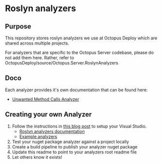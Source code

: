 # Roslyn analyzers

## Purpose

This repository stores roslyn analyzers we use at Octopus Deploy which are shared across multiple projects.

For analyzers that are specific to the Octopus Server codebase, please do not add them here. Rather, refer to OctopusDeploy/source/Octopus.Server.RoslynAnalyzers

## Doco

Each analyzer provides it's own documentation that can be found here:

- [Unwanted Method Calls Analyzer](source/UnwantedMethodCallsAnalyzer/Readme.md)

## Creating your own Analyzer

1. Follow the instructions in [this blog post](https://devblogs.microsoft.com/dotnet/how-to-write-a-roslyn-analyzer/) to setup your Visual Studio.
   - [Roslyn analyzers documentation](https://github.com/dotnet/roslyn/tree/master/docs/analyzers)
   - [Example analyzers](https://github.com/dotnet/roslyn-sdk/tree/master/samples/CSharp)
2. Test your nuget package analyzer against a project locally
3. Create a build pipeline to publish your analyzer nuget package
4. Update this readme to point to your analyzers root readme file
5. Let others know it exists!
